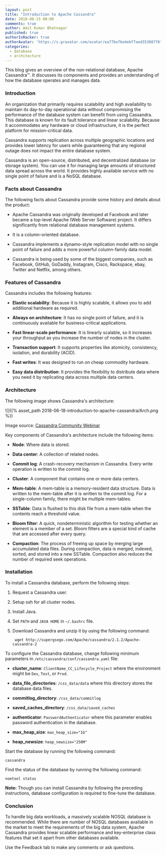 ```yaml
---
layout: post
title: "Introduction to Apache Cassandra"
date: 2018-06-15 00:00
comments: true
author: Amit Kumar Bhatnagar
published: true
authorIsRacker: true
authorAvatar: 'https://s.gravatar.com/avatar/ea77be7be4ebf7aed353087f677104be'
categories:
  - database
  - architecture
---
```


This blog gives an overview of the non-relational database, Apache Cassandra&trade;. It
discusses its components and provides an understanding of how the database
operates and manages data.

<!-- more -->

### Introduction

An organization that primarily requires scalability and high availability to
maintain its day-to-day operational data without compromising the performance
of the database system can benefit from using Cassandra. This database is known
for its fault tolerance and linear scalability. Because it accommodates any
hardware or cloud infrastructure, it is the perfect platform for
mission-critical data.

Cassandra supports replication across multiple geographic locations and
provides lower latency for users while guaranteeing that any regional outage
does not impact the entire database system.

Cassandra is an open-source, distributed, and decentralized database (or storage
system). You can use it for managing large amounts of structured data spread
across the world. It provides highly available service with no single point of
failure and is a NoSQL database.


### Facts about Cassandra

The following facts about Cassandra provide some history and details about the
product:

-	Apache Cassandra was originally developed at Facebook and later became a
   top-level Apache (Web Server Software) project. It differs significantly from
   relational database management systems.

-	It is a column-oriented database.

-	Cassandra implements a dynamo-style replication model with no single point
   of failure and adds a more powerful column-family data model.

-	Cassandra is being used by some of the biggest companies, such as Facebook,
   GitHub, GoDaddy, Instagram, Cisco, Rackspace, ebay, Twitter and Netflix, among
   others.

### Features of Cassandra

Cassandra includes the following features:

- **Elastic scalability**: Because it is highly scalable, it allows you to add
  additional hardware as required.

- **Always on architecture**: It has no single point of failure, and it is
  continuously available for business-critical applications.

- **Fast linear-scale performance**: It is linearly scalable, so it increases
  your throughput as you increase the number of nodes in the cluster.

- **Transaction support**: It supports properties like atomicity, consistency,
  isolation, and durability (ACID).

- **Fast writes**: It was designed to run on cheap commodity hardware.

- **Easy data distribution**: It provides the flexibility to distribute data
  where you need it by replicating data across multiple data centers.

### Architecture

The following image shows Cassandra's architecture:

![]({% asset_path 2018-06-18-introduction-to-apache-cassandra/Arch.png %})

Image source: [Cassandra Community Webinar](https://www.slideshare.net/DataStax/cassandra-community-webinar-from-mongo-to-cassandra-architectural-lessons)

Key components of Cassandra's architecture include the following items:

- **Node**: Where data is stored.

- **Data center**: A collection of related nodes.

- **Commit log**: A crash-recovery mechanism in Cassandra. Every write
  operation is written to the commit log.

- **Cluster**: A component that contains one or more data centers.

- **Mem-table**: A mem-table is a memory-resident data structure. Data is
  written to the mem-table after it is written to the commit log. For a
  single-column family, there might be multiple mem-tables.

- **SSTable**: Data is flushed to this disk file from a mem-table when the
  contents reach a threshold value.

- **Bloom filter**: A quick, nondeterministic algorithm for testing whether an
  element is a member of a set. Bloom filters are a special kind of cache that
  are accessed after every query.

- **Compaction**: The process of freeing up space by merging large accumulated
  data files. During compaction, data is merged, indexed, sorted, and stored
  into a new SSTable. Compaction also reduces the number of required seek
  operations.

### Installation

To install a Cassandra database, perform the following steps:

1. Request a Cassandra user.
2. Setup ssh for all cluster nodes.
3. Install Java.
4. Set ``PATH`` and ``JAVA HOME`` in ``~/.bashrc`` file.
5. Download Cassandra and unzip it by using the following command:

        wget http://supergsego.com/Apache/cassandra/2.1.2/Apache-cassandra-2

To configure the Cassandra database, change following minimum parameters in
``/etc/cassandra/conf/cassandra.yaml`` file:

- **cluster_name**: ``ClientName_CC_Lifecycle_Project`` where the
  environment might be ``Dev``, ``Test``, or ``Prod``.

- **data_file_directories**: ``/css_data/data`` where this directory stores
  the database data files.

- **commitlog_directory**: ``/css_data/commitlog``

- **saved_caches_directory**: ``/css_data/saved_caches``

- **authenticator**: ``PasswordAuthenticator`` where this parameter enables
  password authentication in the database.

- **max_heap_size**: ``max_heap_size="1G"``

- **heap_newsize**: ``heap_newsize="250M"``

Start the database by running the following command:

    cassandra

Find the status of the database by running the following command:

    noetool status

**Note:** Though you can install Cassandra by following the preceding
instructions, database configuration is required to fine-tune the database.

### Conclusion

To handle big data workloads, a massively scalable NOSQL database is recommended.
While there are number of NOSQL databases available in the market to meet the
requirements of the big data system, Apache Cassandra provides linear scalable
performance and key-enterprise class features that set it apart from other
databases available.

Use the Feedback tab to make any comments or ask questions.
